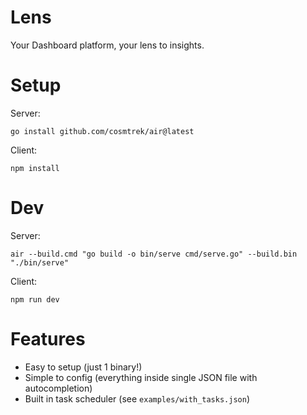 # Lens

Your Dashboard platform, your lens to insights.

# Setup
Server:
```console
go install github.com/cosmtrek/air@latest
```

Client:
```console
npm install
```

# Dev

Server:
```console
air --build.cmd "go build -o bin/serve cmd/serve.go" --build.bin "./bin/serve"
```

Client:
```console
npm run dev
```

# Features

- Easy to setup (just 1 binary!)
- Simple to config (everything inside single JSON file with autocompletion)
- Built in task scheduler (see `examples/with_tasks.json`)